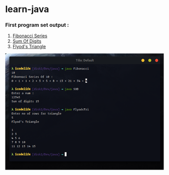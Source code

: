 # learn-java
### First program set output :
1. [Fibonacci Series](https://github.com/icodelifee/learn-java/blob/master/fibonacci.java) 
2. [Sum Of Digits](https://github.com/icodelifee/learn-java/blob/master/sod.java)
3. [Flyod's Triangle](https://github.com/icodelifee/learn-java/blob/master/floyds.java)

![First prgms](https://github.com/icodelifee/learn-java/blob/master/programs1.png)
